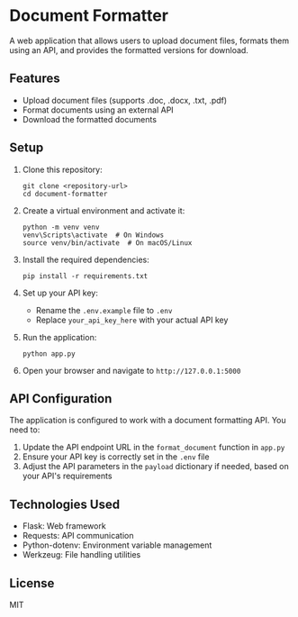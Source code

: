 # Document Formatter

A web application that allows users to upload document files, formats them using an API, and provides the formatted versions for download.

## Features

- Upload document files (supports .doc, .docx, .txt, .pdf)
- Format documents using an external API
- Download the formatted documents

## Setup

1. Clone this repository:
   ```
   git clone <repository-url>
   cd document-formatter
   ```

2. Create a virtual environment and activate it:
   ```
   python -m venv venv
   venv\Scripts\activate  # On Windows
   source venv/bin/activate  # On macOS/Linux
   ```

3. Install the required dependencies:
   ```
   pip install -r requirements.txt
   ```

4. Set up your API key:
   - Rename the `.env.example` file to `.env`
   - Replace `your_api_key_here` with your actual API key

5. Run the application:
   ```
   python app.py
   ```

6. Open your browser and navigate to `http://127.0.0.1:5000`

## API Configuration

The application is configured to work with a document formatting API. You need to:

1. Update the API endpoint URL in the `format_document` function in `app.py`
2. Ensure your API key is correctly set in the `.env` file
3. Adjust the API parameters in the `payload` dictionary if needed, based on your API's requirements

## Technologies Used

- Flask: Web framework
- Requests: API communication
- Python-dotenv: Environment variable management
- Werkzeug: File handling utilities

## License

MIT 
